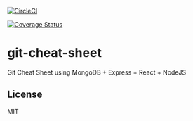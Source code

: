 [![CircleCI](https://circleci.com/gh/Kenec/git-cheat-sheet/tree/master.svg?style=svg&circle-token=58ced5360dbe2b02e4bcfbeb5c3e1f5fead25937)](https://circleci.com/gh/Kenec/git-cheat-sheet/tree/master)

[![Coverage Status](https://coveralls.io/repos/github/Kenec/git-cheat-sheet/badge.svg?branch=master)](https://coveralls.io/github/Kenec/git-cheat-sheet?branch=master)

# git-cheat-sheet
Git Cheat Sheet using MongoDB + Express + React + NodeJS

## License
MIT
